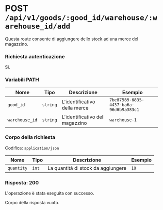 # POST `/api/v1/goods/:good_id/warehouse/:warehouse_id/add`

Questa route consente di aggiungere dello stock ad una merce del magazzino.

### Richiesta autenticazione

Si.

### Variabili PATH

| Nome | Tipo | Descrizione | Esempio |
| -------------- | -------- | ------------------------------ | -------------------------------------- |
| `good_id` | `string` | L'identificativo della merce | `7be87589-6835-4437-ba6a-96d6b9a383c1` |
| `warehouse_id` | `string` | L'identificativo del magazzino | `warehouse-1` |

### Corpo della richiesta

Codifica: `application/json`

| Nome | Tipo | Descrizione | Esempio |
| ---------- | ----- | ---------------------------------- | ------- |
| `quantity` | `int` | La quantità di stock da aggiungere | `10` |

### Risposta: 200

L'operazione è stata eseguita con successo.

Corpo della risposta vuoto.
